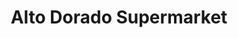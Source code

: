 ---
title: "Alto Dorado Supermarket"
url: /alto-boquete/alto-dorado-supermarket/
shop: Supermarkt
---